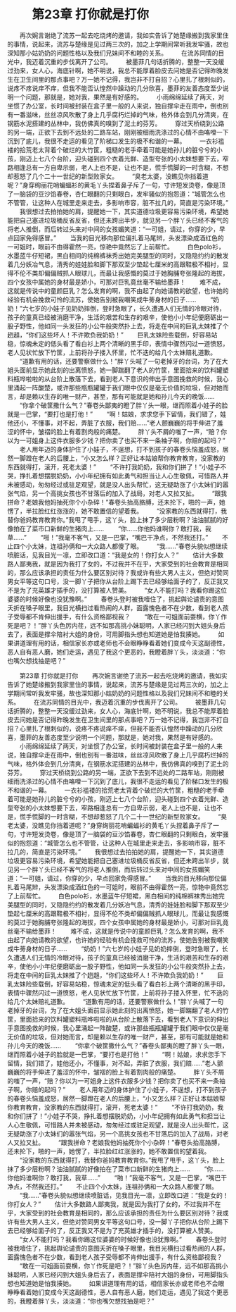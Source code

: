 # 　　第23章 打你就是打你
　　再次婉言谢绝了流苏一起去吃烧烤的邀请，我如实告诉了她楚缘搬到我家里住的事情，说起来，流苏与楚缘是见过两三次的，加之上学期间常听我发牢骚，故也深知那小姑奶奶的问题性格以及我们兄妹间不和睦的关系。
　　在流苏同情的目光中，我迈着沉重的步伐离开了公司。
　　被墨菲几句话折腾的，整整一天没缓过劲来，女人心，海底针啊，她不明说，我总不能厚着脸皮去问她是否记得昨晚发生在卫生间里的那点事吧？万一她不记得，我岂非不打自招？心里扎了根刺似的，说疼不疼说痒不痒，但我不能否认惶然中躁动的几分欣喜，墨菲的友善态度至少说明一个问题，那就是，她对我，果然是有好感的。
　　小雨绵绵延续了两天，对坐惯了办公室，长时间被封装在盒子里一般的人来说，独自撑伞走在雨中，倒也别有一番滋味，丝丝凉风吹散了身上几乎腐朽烂掉的气味，格外体会到几分清爽，在钢筋水泥搭建的丛林中，我仿佛真的嗅到了泥土的芬芳。
　　穿过天桥绕到公路的另一端，正欲下去到不远处的二路车站，刚刚被细雨洗涤过的心情不由咯噔一下沉到了底儿，我很不走运的看见了阶梯口发生的极不和谐的一幕。
　　一衣衫褴褛的拾荒老太背着个破烂的大竹筐，粗糙的老手牵着可能是她孙儿的脏兮兮的小孩，刚迈上七八个台阶，迎头碰到四个衣着光鲜、造型夸张的小太妹想要下去，窄路相逢总有一方自卑示弱，老人上也不是，让也不是，慌手慌脚的一时含糊，不想却惹怒了几个二十一世纪的新型败家女。
　　“臭老太婆，没瞧见你挡着道呢？”身穿绚丽花哨蝙蝠衫的黄毛丫头捏着鼻子斥了一句，寸许短发烫卷，像是顶了一脑袋的豆沙馅春卷，杏仁眼翻的只剩眼白，发牢骚似的抱怨道：“城管怎么也不管管，让这种人在城里走来走去，多影响市容，脏不拉几的，简直是污染环境。”
　　我很想过去拍拍她的肩，提醒她一下，其实道德垃圾更容易污染环境，希望她能把自己塞进垃圾桶反省反省，但还未跨出半步，就见另一个胖丫头已经不客气的将老人推倒，而后转过头来对中间的女孩媚笑道：“一可姐，请过，你穿的少，早点回家免得感冒。”
　　当我的目光移向那位偏扎着马尾辫，头发漂染成酒红色的一可姐时，眼前不由得霍然一亮，惊艳中竟然忘了上前帮忙。
　　白色polo衫，水墨蓝牛仔短裙，黑白相间的纯棉裤袜秀出她完美腿型的同时，又隐隐约约的散发着几分妖冶气息，清秀的娃娃脸和脚下那双至少垫起七厘米的高跟鞋极不相衬，显得不伦不类却偏偏贼抓人眼球儿，而最让我感慨的莫过于她胸脯夸张隆起的海拔，四个女孩中属她的身材最是娇小，可那对巨乳竟丝毫不输给墨菲！
　　难不成，这就是传说中的童颜巨乳？怎么发育的啊，我不由起了向她请教的欲望，也许她的经验有机会挽救可怜的流苏，使她告别被我嘲笑成牛蒡身材的日子……
　　“奶奶！”六七岁的小娃子见奶奶摔倒，登时急眼了，长久遭遇人们无情的冷眼对待，孩子的童真已经被消磨干净，生活的艰苦和生存的艰辛，使他小小年纪便磨砺出一股子野性，他如同一头发狂的小公牛般突然扑上去，将走在中间的巨乳太妹推了个趔趄，“你们这些坏人！不许欺负我奶奶！”
　　巨乳太妹险些载倒，好容易站稳，惊魂未定的低头看了看白衫上两个清晰的黑手印，表情中骤然闪过一道愤怒，老人见状忙放下竹筐，上前将孙子搂入怀里，忙不迭的给几个太妹赔礼道歉。
　　“道歉有用的话，还要警察做什么！”胖丫头喊了一句老掉牙的台词，为了在大姐头面前显示她此刻的出离愤怒，她一脚踹翻了老人的竹筐，里面拾来的饮料罐塑料瓶哗啦啦的从台阶上散落下去，看到老人下意识的伸出手意图挽救的时候，我心里涌起一阵酸楚，或许那些瓶瓶罐罐于我们眼中仅仅是毫无价值的垃圾，但对她而言，却是赖以生存的唯一财产，甚至，那有可能就是她和孙儿今天的晚饭……
　　“你拿个破筐撒什么气？”春卷头鄙夷的瞪了胖丫头一眼，继而照着小娃子的脸就是一巴掌，“要打也是打他！”
　　“啊！姑娘，求求您手下留情，我们错了，娃他还小，不懂事，对不起，弄脏了衣服，我们赔……”老人颤巍巍的将手伸进了羞涩的怀中，皱褶的脸上有着割肉般的痛楚。
　　胖丫头不屑的嗤了一声，“赔？你以为一可姐身上这件衣服多少钱？把你卖了也买不来一条袖子啊，你赔的起吗？”
　　老人用年迈的身体护住了小娃子，不逞想，打不到孩子的春卷头恼羞成怒，居然一脚蹬在老人的后腰上，“小又怎么样？正好让本姑娘帮你教育教育，没家教的东西就得打，滚开，死老太婆！”
　　“不许打我奶奶，我和你们拼了！”小娃子不哭，挣扎着想摆脱奶奶，小小年纪拥有如此勇气和担当让人心生敬佩，可惜路人并未被感动，匆匆经过或驻足观望，就是没人出头帮忙，这无疑助涨了小太妹们的嚣张气焰，另一个高挑女孩也不甘落后的加入了战局，对老人又拉又扯。
　　“跟我拼命？老娘我他妈抽死你个小杂碎！”春卷头抬高胳膊，还未抡下，啪的一声，她愣了，半拉脸红红涨涨的，她不敢置信的望着我。
　　“没家教的东西就得打，我替你爸妈教育教育你。”我甩了甩手，这丫头，脸上抹了多少层粉啊？油油腻腻的好像拍在了菜市口新鲜的生猪肉上……
　　“你……你他妈谁啊你？敢打我，我草……”
　　“啪！”我毫不客气，又是一巴掌，“嘴巴干净点，不然我还打。”
　　不止四个小太妹，连祖孙俩和一大众路人都傻了眼。
　　“我……”春卷头貌似想继续喷脏话，见我目光一凛，立即改口道：“我是女的！你打女人？”
　　估计大多数路人鄙夷我，就是因为我打了女的，不过我并不在乎，大家受到的社会教育是相同的，那么应该承担的责任为什么要区别对待？我或许有些大男人主义，但绝对赞同男女平等这句口号，没一脚丫子把你从台阶上踢下去已经够给面子的了，反正我又不是为了充英雄才插手的，没打算被人赞美。
　　“女人不能打吗？我看你踢这位婆婆的时候好像也没犹豫啊。”
　　春卷头登时被我噎住了，挑起舆论谴责的意图夭折在嗓子眼里，我目光横扫过看热闹的人群，面露愧色者不在少数，看到老人孩子受辱都不肯伸出援手，有什么资格鄙视我？
　　“敢在一可姐面前耍横，你丫作死是吧？！”胖丫头色厉内荏，远不如那高挑小妹聪明，人家已经闪到大姐头身后去了，表面是撑伞陪衬大姐的身份，可用脚指头想也知道她是怕我揍她。
　　如果讲道理有用的话，相信家长亦或老师也不会眼睁睁看着她们变成今天这副德性，恶人自有恶人磨，她们走运，遇见了我这个更恶的，我瞪着胖丫头，淡淡道：“你也嘴欠想找抽是吧？”

　　第23章 打你就是打你
　　再次婉言谢绝了流苏一起去吃烧烤的邀请，我如实告诉了她楚缘搬到我家里住的事情，说起来，流苏与楚缘是见过两三次的，加之上学期间常听我发牢骚，故也深知那小姑奶奶的问题性格以及我们兄妹间不和睦的关系。
　　在流苏同情的目光中，我迈着沉重的步伐离开了公司。
　　被墨菲几句话折腾的，整整一天没缓过劲来，女人心，海底针啊，她不明说，我总不能厚着脸皮去问她是否记得昨晚发生在卫生间里的那点事吧？万一她不记得，我岂非不打自招？心里扎了根刺似的，说疼不疼说痒不痒，但我不能否认惶然中躁动的几分欣喜，墨菲的友善态度至少说明一个问题，那就是，她对我，果然是有好感的。
　　小雨绵绵延续了两天，对坐惯了办公室，长时间被封装在盒子里一般的人来说，独自撑伞走在雨中，倒也别有一番滋味，丝丝凉风吹散了身上几乎腐朽烂掉的气味，格外体会到几分清爽，在钢筋水泥搭建的丛林中，我仿佛真的嗅到了泥土的芬芳。
　　穿过天桥绕到公路的另一端，正欲下去到不远处的二路车站，刚刚被细雨洗涤过的心情不由咯噔一下沉到了底儿，我很不走运的看见了阶梯口发生的极不和谐的一幕。
　　一衣衫褴褛的拾荒老太背着个破烂的大竹筐，粗糙的老手牵着可能是她孙儿的脏兮兮的小孩，刚迈上七八个台阶，迎头碰到四个衣着光鲜、造型夸张的小太妹想要下去，窄路相逢总有一方自卑示弱，老人上也不是，让也不是，慌手慌脚的一时含糊，不想却惹怒了几个二十一世纪的新型败家女。
　　“臭老太婆，没瞧见你挡着道呢？”身穿绚丽花哨蝙蝠衫的黄毛丫头捏着鼻子斥了一句，寸许短发烫卷，像是顶了一脑袋的豆沙馅春卷，杏仁眼翻的只剩眼白，发牢骚似的抱怨道：“城管怎么也不管管，让这种人在城里走来走去，多影响市容，脏不拉几的，简直是污染环境。”
　　我很想过去拍拍她的肩，提醒她一下，其实道德垃圾更容易污染环境，希望她能把自己塞进垃圾桶反省反省，但还未跨出半步，就见另一个胖丫头已经不客气的将老人推倒，而后转过头来对中间的女孩媚笑道：“一可姐，请过，你穿的少，早点回家免得感冒。”
　　当我的目光移向那位偏扎着马尾辫，头发漂染成酒红色的一可姐时，眼前不由得霍然一亮，惊艳中竟然忘了上前帮忙。
　　白色polo衫，水墨蓝牛仔短裙，黑白相间的纯棉裤袜秀出她完美腿型的同时，又隐隐约约的散发着几分妖冶气息，清秀的娃娃脸和脚下那双至少垫起七厘米的高跟鞋极不相衬，显得不伦不类却偏偏贼抓人眼球儿，而最让我感慨的莫过于她胸脯夸张隆起的海拔，四个女孩中属她的身材最是娇小，可那对巨乳竟丝毫不输给墨菲！
　　难不成，这就是传说中的童颜巨乳？怎么发育的啊，我不由起了向她请教的欲望，也许她的经验有机会挽救可怜的流苏，使她告别被我嘲笑成牛蒡身材的日子……
　　“奶奶！”六七岁的小娃子见奶奶摔倒，登时急眼了，长久遭遇人们无情的冷眼对待，孩子的童真已经被消磨干净，生活的艰苦和生存的艰辛，使他小小年纪便磨砺出一股子野性，他如同一头发狂的小公牛般突然扑上去，将走在中间的巨乳太妹推了个趔趄，“你们这些坏人！不许欺负我奶奶！”
　　巨乳太妹险些载倒，好容易站稳，惊魂未定的低头看了看白衫上两个清晰的黑手印，表情中骤然闪过一道愤怒，老人见状忙放下竹筐，上前将孙子搂入怀里，忙不迭的给几个太妹赔礼道歉。
　　“道歉有用的话，还要警察做什么！”胖丫头喊了一句老掉牙的台词，为了在大姐头面前显示她此刻的出离愤怒，她一脚踹翻了老人的竹筐，里面拾来的饮料罐塑料瓶哗啦啦的从台阶上散落下去，看到老人下意识的伸出手意图挽救的时候，我心里涌起一阵酸楚，或许那些瓶瓶罐罐于我们眼中仅仅是毫无价值的垃圾，但对她而言，却是赖以生存的唯一财产，甚至，那有可能就是她和孙儿今天的晚饭……
　　“你拿个破筐撒什么气？”春卷头鄙夷的瞪了胖丫头一眼，继而照着小娃子的脸就是一巴掌，“要打也是打他！”
　　“啊！姑娘，求求您手下留情，我们错了，娃他还小，不懂事，对不起，弄脏了衣服，我们赔……”老人颤巍巍的将手伸进了羞涩的怀中，皱褶的脸上有着割肉般的痛楚。
　　胖丫头不屑的嗤了一声，“赔？你以为一可姐身上这件衣服多少钱？把你卖了也买不来一条袖子啊，你赔的起吗？”
　　老人用年迈的身体护住了小娃子，不逞想，打不到孩子的春卷头恼羞成怒，居然一脚蹬在老人的后腰上，“小又怎么样？正好让本姑娘帮你教育教育，没家教的东西就得打，滚开，死老太婆！”
　　“不许打我奶奶，我和你们拼了！”小娃子不哭，挣扎着想摆脱奶奶，小小年纪拥有如此勇气和担当让人心生敬佩，可惜路人并未被感动，匆匆经过或驻足观望，就是没人出头帮忙，这无疑助涨了小太妹们的嚣张气焰，另一个高挑女孩也不甘落后的加入了战局，对老人又拉又扯。
　　“跟我拼命？老娘我他妈抽死你个小杂碎！”春卷头抬高胳膊，还未抡下，啪的一声，她愣了，半拉脸红红涨涨的，她不敢置信的望着我。
　　“没家教的东西就得打，我替你爸妈教育教育你。”我甩了甩手，这丫头，脸上抹了多少层粉啊？油油腻腻的好像拍在了菜市口新鲜的生猪肉上……
　　“你……你他妈谁啊你？敢打我，我草……”
　　“啪！”我毫不客气，又是一巴掌，“嘴巴干净点，不然我还打。”
　　不止四个小太妹，连祖孙俩和一大众路人都傻了眼。
　　“我……”春卷头貌似想继续喷脏话，见我目光一凛，立即改口道：“我是女的！你打女人？”
　　估计大多数路人鄙夷我，就是因为我打了女的，不过我并不在乎，大家受到的社会教育是相同的，那么应该承担的责任为什么要区别对待？我或许有些大男人主义，但绝对赞同男女平等这句口号，没一脚丫子把你从台阶上踢下去已经够给面子的了，反正我又不是为了充英雄才插手的，没打算被人赞美。
　　“女人不能打吗？我看你踢这位婆婆的时候好像也没犹豫啊。”
　　春卷头登时被我噎住了，挑起舆论谴责的意图夭折在嗓子眼里，我目光横扫过看热闹的人群，面露愧色者不在少数，看到老人孩子受辱都不肯伸出援手，有什么资格鄙视我？
　　“敢在一可姐面前耍横，你丫作死是吧？！”胖丫头色厉内荏，远不如那高挑小妹聪明，人家已经闪到大姐头身后去了，表面是撑伞陪衬大姐的身份，可用脚指头想也知道她是怕我揍她。
　　如果讲道理有用的话，相信家长亦或老师也不会眼睁睁看着她们变成今天这副德性，恶人自有恶人磨，她们走运，遇见了我这个更恶的，我瞪着胖丫头，淡淡道：“你也嘴欠想找抽是吧？”
